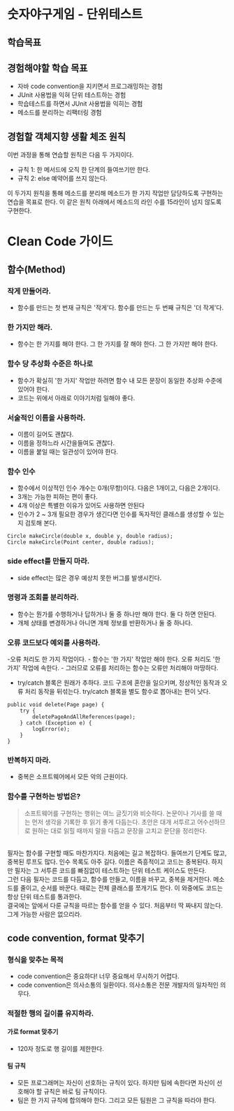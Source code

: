 # 숫자야구게임 - 단위테스트

## 학습목표

## 경험해야할 학습 목표

- 자바 code convention을 지키면서 프로그래밍하는 경험
- JUnit 사용법을 익혀 단위 테스트하는 경험
- 학습테스트를 하면서 JUnit 사용법을 익히는 경험
- 메소드를 분리하는 리팩터링 경험

## 경험할 객체지향 생활 체조 원칙

이번 과정을 통해 연습할 원칙은 다음 두 가지이다.

- 규칙 1: 한 메서드에 오직 한 단계의 들여쓰기만 한다.
- 규칙 2: else 예약어를 쓰지 않는다.

이 두가지 원칙을 통해 메소드를 분리해 메소드가 한 가지 작업만 담당하도록 구현하는 연습을 목표로 한다.
이 같은 원칙 아래에서 메소드의 라인 수를 15라인이 넘지 않도록 구현한다.

# Clean Code 가이드

## 함수(Method)

### 작게 만들어라.
- 함수를 만드는 첫 번재 규칙은 '작게'다. 함수를 만드는 두 번째 규칙은 '더 작게'다.

### 한 가지만 해라.
- 함수는 한 가지를 해야 한다. 그 한 가지를 잘 해야 한다. 그 한 가지만 해야 한다.

### 함수 당 추상화 수준은 하나로
- 함수가 확실히 '한 가지' 작업만 하려면 함수 내 모든 문장이 동일한 추상화 수준에 있어야 한다.
- 코드는 위에서 아래로 이야기처럼 일해야 좋다.

### 서술적인 이름을 사용하라.
- 이름이 길어도 괜찮다.
- 이름을 정하느라 시간을들여도 괜찮다.
- 이름을 붙일 때는 일관성이 있어야 한다.

### 함수 인수
- 함수에서 이상적인 인수 개수는 0개(무항)이다. 다음은 1개이고, 다음은 2개이다.
- 3개는 가능한 피하는 편이 좋다.
- 4개 이상은 특별한 이유가 있어도 사용하면 안된다
- 인수가 2 ~ 3개 필요한 경우가 생긴다면 인수를 독자적인 클래스를 생성할 수 있는지 검토해 본다.

```
Circle makeCircle(double x, double y, double radius);
Circle makeCircle(Point center, double radius);
```

### side effect를 만들지 마라.
- side effect는 많은 경우 예상치 못한 버그를 발생시킨다.

### 명령과 조회를 분리하라.
- 함수는 뭔가를 수행하거나 답하거나 둘 중 하나만 해야 한다. 둘 다 하면 안된다.
- 개체 상태를 변경하거나 아니면 개체 정보를 반환하거나 둘 중 하나다.

### 오류 코드보다 예외를 사용하라.
-오류 처리도 한 가지 작업이다.
	- 함수는 '한 가지' 작업만 해야 한다. 오류 처리도 '한 가지' 작업에 속한다.
	- 그러므로 오류를 처리하는 함수는 오류만 처리해야 마땅하다.
- try/catch 블록은 원래가 추하다. 코드 구조에 혼란을 일으키며, 정상적인 동작과 오류 처리 동작을 뒤섞는다. try/catch 블록을 별도 함수로 뽑아내는 편이 낫다.

```
public void delete(Page page) {
    try {
        deletePageAndAllReferences(page);
    } catch (Exception e) {
        logError(e);
    }
}
```

### 반복하지 마라.
- 중복은 소프트웨어에서 모든 악의 근원이다.

### 함수를 구현하는 방법은?

>소프트웨어를 구현하는 행위는 여느 글짓기와 비슷하다. 논문이나 기사를 쓸 때는 먼저 생각을 기록한 후 읽기 좋게 다듬는다. 초안은 대개 서투르고 어수선하므로 원하는 대로 읽힐 때까지 말을 다듬고 문장을 고치고 문단을 정리한다.
<br/>
필자는 함수를 구현할 때도 마찬가지다. 처음에는 길고 복잡하다. 들여쓰기 단계도 많고, 중복된 루프도 많다. 인수 목록도 아주 길다. 이름은 즉흥적이고 코드는 중복된다. 하지만 필자는 그 서투른 코드를 빠짐없이 테스트하는 단위 테스트 케이스도 만든다.
<br/>
그런 다음 필자는 코드를 다듬고, 함수를 만들고, 이름을 바꾸고, 중복을 제거한다. 메소드를 줄이고, 순서를 바꾼다. 때로는 전체 클래스를 쪼개기도 한다. 이 와중에도 코드는 항상 단위 테스트를 통과한다.
<br/>
결국에는 앞에서 다룬 규칙을 따르는 함수를 얻을 수 있다. 처음부터 딱 짜내지 않는다. 그게 가능한 사람은 없으리라.

## code convention, format 맞추기

### 형식을 맞추는 목적
- code convention은 중요하다! 너무 중요해서 무시하기 어렵다.
- code convention은 의사소통의 일환이다. 의사소통은 전문 개발자의 일차적인 의무다.

### 적절한 행의 길이를 유지하라.

#### 가로 format 맞추기
- 120자 정도로 행 길이를 제한한다.

#### 팀 규칙
- 모든 프로그래머는 자신이 선호하는 규칙이 있다. 하지만 팀에 속한다면 자신이 선호해야 할 규칙은 바로 팀 규칙이다.
- 팀은 한 가지 규칙에 합의해야 한다. 그리고 모든 팀원은 그 규칙을 따라야 한다.
